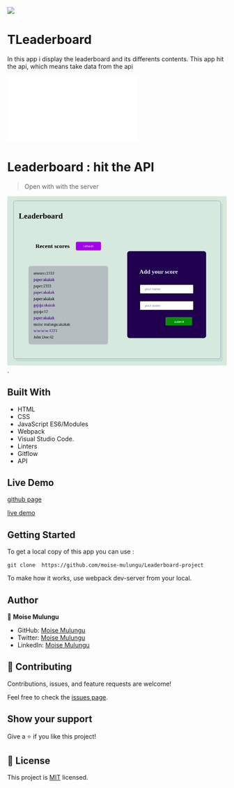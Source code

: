 ![](https://img.shields.io/badge/Microverse-blueviolet)

# TLeaderboard
In this app i display the leaderboard and its differents contents.
This app hit the api, which means take data from the api


![](file:///home/moise/Leaderboard-project/dist/index.html)

# Leaderboard :  hit the API

> Open with with the server

![screenshot](img/api.png).

## Built With

- HTML
- CSS
- JavaScript ES6/Modules
- Webpack
- Visual Studio Code.
- Linters
- Gitflow
- API

## Live Demo

[github page](https://github.com/moise-mulungu/Leaderboard-project)

[live demo](https://moise-mulungu.github.io/Leaderboard-project/)

## Getting Started

To get a local copy of this app you can use :
```
git clone  https://github.com/moise-mulungu/Leaderboard-project
```
To make how it works, use webpack dev-server from your local.



## Author

👤 **Moise Mulungu**

- GitHub: [Moise Mulungu](https://github.com/moise-mulungu)
- Twitter: [Moise Mulungu](https://twitter.com/moise_mulungu)
- LinkedIn: [Moise Mulungu](https://www.linkedin.com/in/mo%C3%AFse-mulungu-a939831b2/)

## 🤝 Contributing

Contributions, issues, and feature requests are welcome!

Feel free to check the [issues page](https://github.com/moise-mulungu/Leaderboard-project/issues).


## Show your support

Give a ⭐️ if you like this project!

## 📝 License

This project is [MIT](./MIT.md) licensed.
 
